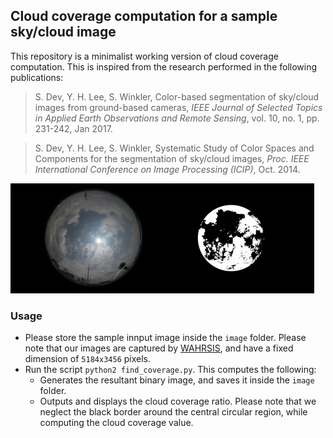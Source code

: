 ## Cloud coverage computation for a sample sky/cloud image

This repository is a minimalist working version of cloud coverage computation. This is inspired from the research performed in the following publications:

> S. Dev, Y. H. Lee, S. Winkler, Color-based segmentation of sky/cloud images from ground-based cameras, *IEEE Journal of Selected Topics in Applied Earth Observations and Remote Sensing*, vol. 10, no. 1, pp. 231-242, Jan 2017.

> S. Dev, Y. H. Lee, S. Winkler, Systematic Study of Color Spaces and Components for the segmentation of sky/cloud images, *Proc. IEEE International Conference on Image Processing (ICIP)*, Oct. 2014.

![summary](./summary.png)

### Usage

+ Please store the sample innput image inside the `image` folder. Please note that our images are captured by [WAHRSIS](https://arxiv.org/pdf/1605.06595.pdf), and have a fixed dimension of `5184x3456` pixels.
+ Run the script `python2 find_coverage.py`. This computes the following:
	+ Generates the resultant binary image, and saves it inside the `image` folder.
	+ Outputs and displays the cloud coverage ratio. Please note that we neglect the black border around the central circular region, while computing the cloud coverage value.